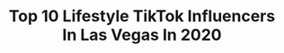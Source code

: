 ---
title: Top 10 Lifestyle TikTok Influencers In Las Vegas In 2020
description: >-
  Find top lifestyle TikTok influencers in Las Vegas in 2020. Most popular hashtags: #fyp #foryou #lasvegas #lifestyle.
platform: TikTok
hits: 11
text_top: Analyze the best TikTok accounts on inBeat.
text_bottom: Our search engine holds 11 TikTok influencers like this in Las Vegas, United States for you to collaborate.
profiles:
  - username: "awzmuh"
    fullname: >-
      Azzy Az Az
    bio: >-
      It’s all fun and games 21
    location: "United States"
    followers: 25700
    engagement: 1165
    commentsToLikes: 0.017517
    id: ck8z2aaad4lpw0j7875vv26m8
    verified: false
    hashtags: "#travel, #tips, #foryou, #selfconfidence"
  - username: "saucehockey"
    fullname: >-
      Sauce Hockey
    bio: >-
      The #1 Lifestyle Hockey Apparel brand on Tik Tok 🍝 #SauceLife #TooMuchSauce
    location: "United States"
    followers: 24800
    engagement: 1327
    commentsToLikes: 0.020505
    id: ckaftuctl78rm0i78jupwuv4v
    verified: false
    hashtags: "#inone, #toomuchsauce, #nhl, #fyp"
  - username: "j.wavy2k"
    fullname: >-
      Jessie guerrero
    bio: >-
      California ☀️ BayArea ✨ 🤎🇲🇽 16 Professional boxer 1-0🥊👍🏽
    location: "United States"
    followers: 60700
    engagement: 2441
    commentsToLikes: 0.019783
    id: ckbkipphnb9450j23637yrsiw
    verified: false
    hashtags: "#greenscreenvideo, #vegastiktok, #fyp, #greenscreen"
  - username: "nikita_teterev"
    fullname: >-
      Nikita
    bio: >-
      Hi guys! My name is Nikita. 🇷🇺 I hope you enjoy what I'm doing 😉 INSTAGRAM @nikita_teterev 📸 Cirque Du Soleil 2017-2018 🎪
    location: "United States"
    followers: 26900
    engagement: 841
    commentsToLikes: 0.019117
    id: ck8nfdil6rgyv0j78xmmy9fbl
    verified: false
    hashtags: "#stunt, #levelup, #flips, #acro"
  - username: "evgeniykalachev"
    fullname: >-
      EvgeniyKalachev
    bio: >-
      Worked at Cirque du Soleil🎪 Artist@ Le Reve-The Dream Acrobat 19 years
    location: "United States"
    followers: 10600
    engagement: 1218
    commentsToLikes: 0.012928
    id: ckc82wlon3ks50j23cvnlbpes
    verified: false
    hashtags: "#flips, #lik4like, #flipschallenge, #handschallenge"
  - username: "mcnip72"
    fullname: >-
      @mcnip72
    bio: >-
      🔥Single dad! Funny, Cooking, & Motivational! 🤡Please Follow, Like, & Share😇
    location: "United States"
    followers: 15900
    engagement: 1674
    commentsToLikes: 0.095832
    id: ckd0drc7ed61j0j23tfvlfxc6
    verified: false
    hashtags: "#love, #duet, #myhobby, #trump"
  - username: "brittainybitch1"
    fullname: >-
      Brittainy Ward
    bio: >-
      Newport Beach, CA
    location: "United States"
    followers: 7035
    engagement: 884
    commentsToLikes: 0.085190
    id: ckbes9oeqb1yx0j23pg8rfood
    verified: false
    hashtags: "#2020, #fyp, #california, #mexico"
  - username: "dasilvaofficial"
    fullname: >-
      Samuel Da Silva
    bio: >-
      🇨🇩🇵🇹 Instagram: @dasilvaaofficial
    location: "United States"
    followers: 587
    engagement: 1251
    commentsToLikes: 0.022231
    id: ckcj4ycnc5gx00j23y7zue6wl
    verified: false
    hashtags: "#parati, #humilde, #mexicocheck, #foryou"
  - username: "rookieez_lifestyle"
    fullname: >-
      The Rookiee
    bio: >-
      🇲🇽 Follow My Instagram ❤️ 🙏🏼Subscribe To My Youtube Channel 🎉Goal 30k
    location: "United States"
    followers: 24400
    engagement: 979
    commentsToLikes: 0.034635
    id: ck910si11iznl0j78licycquy
    verified: false
    hashtags: "#foru, #trending, #rookieezlifestyle, #duet"
  - username: "yeaweg"
    fullname: >-
      Weg
    bio: >-
      I’m gonna become a famous rapper soon ✨🔥🌍
    location: "United States"
    followers: 4764
    engagement: 628
    commentsToLikes: 0.040353
    id: ck9rm707s1jye0j782ppg7dli
    verified: false
    hashtags: "#quarantine, #foryoupage, #fyp, #foryou"
---